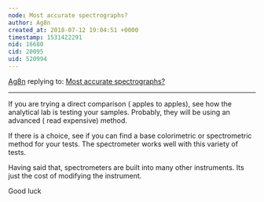 ```yaml
---
node: Most accurate spectrographs? 
author: Ag8n
created_at: 2018-07-12 19:04:51 +0000
timestamp: 1531422291
nid: 16680
cid: 20095
uid: 520994
---
```




[Ag8n](../profile/Ag8n) replying to: [Most accurate spectrographs? ](../notes/jneish/07-10-2018/most-accurate-spectrographs)

----
If you are trying a direct comparison ( apples to apples), see how the analytical lab is testing your samples.  Probably, they will be using an advanced ( read expensive) method. 

If there is a choice, see if you can find a base colorimetric or spectrometric method for your tests.  The spectrometer works well with this variety of tests.  

Having said that, spectrometers are built into many other instruments.  Its just the cost of modifying the instrument.

Good luck